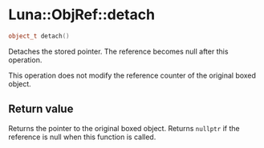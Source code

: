 # Luna::ObjRef::detach

```c++
object_t detach()
```

Detaches the stored pointer. The reference becomes null after this operation. 

This operation does not modify the reference counter of the original boxed object. 

## Return value
Returns the pointer to the original boxed object. Returns `nullptr` if the reference is null when this function is called. 

